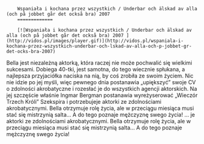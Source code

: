 
        Wspaniała i kochana przez wszystkich / Underbar och älskad av alla (och på jobbet går det också bra) 2007 
        =============
        
        [![Wspaniała i kochana przez wszystkich / Underbar och älskad av alla (och på jobbet går det också bra) 2007 ](http://vidos.pl/images/player.gif)](http://vidos.pl/wspaniala-i-kochana-przez-wszystkich-underbar-och-lskad-av-alla-och-p-jobbet-gr-det-ocks-bra-2007)
        
        
 Bella jest niezależną aktorką, która raczej nie może pochwalić się wielkimi sukcesami. Dobiega 40-tki, jest samotna, do tego wiecznie spłukana, a najlepsza przyjaciółka naciska na nią, by coś zrobiła ze swoim życiem. Nic nie idzie po jej myśli, więc pewnego dnia postanawia „upiększyć” swoje CV o zdolności akrobatyczne i rozesłać je do wszystkich agencji aktorskich. Na jej szczęście właśnie Ingmar Bergman postanawia wyreżyserować „Wieczór Trzech Króli” Szekspira i potrzebujeje aktorki ze zdolnościami akrobatycznymi. Bella otrzymuje rolę życia, ale w przeciągu miesiąca musi stać się mistrzynią salta… A do tego poznaje mężczyznę swego życia!   ... je aktorki ze zdolnościami akrobatycznymi. Bella otrzymuje rolę życia, ale w przeciągu miesiąca musi stać się mistrzynią salta… A do tego poznaje mężczyznę swego życia!
    